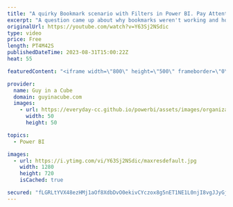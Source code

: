 ```yaml
---
title: "A quirky Bookmark scenario with Filters in Power BI. Pay Attention!"
excerpt: "A question came up about why bookmarks weren't working and how to solve a particular scenario regarding filters in Power BI. Adam shows how to solve this and uses a little DAX to do it!  📢 Become a member: https://guyinacu.be/membership \r \r *******************\r \r Want to take your Power BI skills to"
originalUrl: https://youtube.com/watch?v=Y63Sj2NSdic
type: video
price: Free
length: PT4M42S
publishedDateTime: 2023-08-31T15:00:22Z
heat: 55

featuredContent: "<iframe width=\"800\" height=\"500\" frameborder=\"0\" src=\"https://www.youtube.com/embed/Y63Sj2NSdic\" allow=\"accelerometer; autoplay; encrypted-media; gyroscope; picture-in-picture\" allowfullscreen></iframe>"

provider:
  name: Guy in a Cube
  domain: guyinacube.com
  images:
    - url: https://everyday-cc.github.io/powerbi/assets/images/organizations/guyinacube.com-50x50.jpg
      width: 50
      height: 50

topics:
  - Power BI

images:
  - url: https://i.ytimg.com/vi/Y63Sj2NSdic/maxresdefault.jpg
    width: 1280
    height: 720
    isCached: true

secured: "fLGRLtYVX48ezHMj1aOf8XdbDvO0ekivCYczox8g5nET1NE1L0njI8vgJJyGjZY94jeRrjhRQFREh7SoYCxm5RVG2HgSIiHc/EOIV1IMCEGwIFvBkvnZG4boeOPflbqzbIphUUMJ+887vPfY0ZUwfymoY99PzLDgK6gSrehrZduTQeOBByxQtljJ7qBgBAQU7PB1s2gLkNaCdCZFHUzFQPiz0b2xtoXhGFNgLNNV+lzAwMxKnlAXk+HrrEea9ZYm5djMwmb75fMuJyXl6M2Ira91GfEtca8pn0FB8gqxzqeKl59rL8SXBtHqsCy02psQUSUbvXm9lTY+jnOpE4m9LcjSmpPR0TSDHei/Pu5YKY6PTyl92SvYqq21leVyuWhtRco0Fs5013p4MeDRGTt7dD/X0HPRx6FMO3dQdeCjdh4=;Vq9JCzp5RCXbQGX63E7bAA=="
---
```



